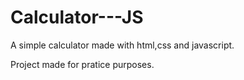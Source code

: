 # Calculator---JS

A simple calculator made with html,css and javascript.

Project made for pratice purposes.
